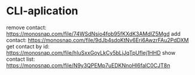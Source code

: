 # CLI-aplication

remove contact: https://monosnap.com/file/74WSdNsio4fob95fKXdK3AMdIZ5Mgd
add contact: https://monosnap.com/file/9dJb4sdoKtNv6Eri6AwzrFAu2PdDXM
get contact by id: https://monosnap.com/file/hIuSxxGoyLkCy5bLjJqTpUfIej1HHD
show contact list: https://monosnap.com/file/N9y3QPEMp7uEDKNnoHl6falC0CJT8n
